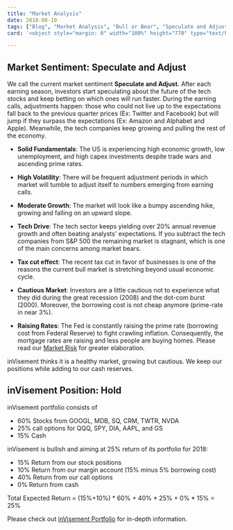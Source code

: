 ```yaml
---
title: "Market Analysis"
date: 2018-08-10
tags: ["Blog", "Market Analysis", "Bull or Bear", "Speculate and Adjust"]
card: '<object style="margin: 0" width="100%" height="770" type="text/html" data="/htmls/market-graph.html"></object>'

---
```



## Market Sentiment: Speculate and Adjust
We call the current market sentiment **Speculate and Adjust.** After each earning season, investors start speculating about the future of the tech stocks and keep betting on which ones will run faster. During the earning calls, adjustments happen: those who could not live up to the expectations fall back to the previous quarter prices (Ex: Twitter and Facebook) but will jump if they surpass the expectations (Ex: Amazon and Alphabet and Apple). Meanwhile, the tech companies keep growing and pulling the rest of the economy.

- **Solid Fundamentals**: The US is experiencing high economic growth, low unemployment, and high capex investments despite trade wars and ascending prime rates.

- **High Volatility**: There will be frequent adjustment periods in which market will tumble to adjust itself to numbers emerging from earning calls.

- **Moderate Growth**: The market will look like a bumpy ascending hike, growing and falling on an upward slope.

- **Tech Drive**: The tech sector keeps yielding over 20% annual revenue growth and often beating analysts' expectations. If you subtract the tech companies from S&P 500 the remaining market is stagnant, which is one of the main concerns among market bears.

- **Tax cut effect**: The recent tax cut in favor of businesses is one of the reasons the current bull market is stretching beyond usual economic cycle.

- **Cautious Market**: Investors are a little cautious not to experience what they did during the great recession (2008) and the dot-com burst (2000). Moreover, the borrowing cost is not cheap anymore (prime-rate in near 3%).

- **Raising Rates**: The Fed is constantly raising the prime rate (borrowing cost from Federal Reserve) to fight crawling inflation. Consequently, the mortgage rates are raising and less people are buying homes. Please read our [Market Risk](/blogs/market-risk.html) for greater elaboration.

inVisement thinks it is a healthy market, growing but cautious. We keep our positions while adding to our cash reserves.


## inVisement Position: Hold
inVisement portfolio consists of 

- 60% Stocks from GOOGL, MDB, SQ, CRM, TWTR, NVDA
- 25% call options for QQQ, SPY, DIA, AAPL, and GS
- 15% Cash

inVisement is bullish and aiming at 25% return of its portfolio for 2018:

- 15% Return from our stock positions
- 10% Return from our margin account (15% minus 5% borrowing cost) 
- 40% Return from our call options
- 0% Return from cash

Total Expected Return = (15%+10%) * 60% + 40% * 25% + 0% * 15% = 25%

Please check out [inVisement Portfolio](/invisement-portfolio.html) for in-depth information.
